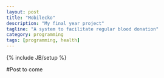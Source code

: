 ```yaml
---
layout: post
title: "Mobilecko"
description: "My final year project"
tagline: "A system to facilitate regular blood donation"
category: programming
tags: [programming, health]
---
```

{% include JB/setup %}

#Post to come